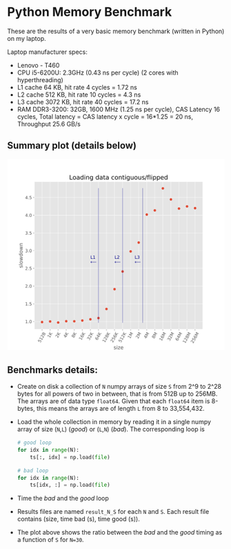 # Python Memory Benchmark

These are the results of a very basic memory benchmark (written in Python) on my laptop.

Laptop manufacturer specs:

  - Lenovo - T460
  - CPU i5-6200U: 2.3GHz (0.43 ns per cycle) (2 cores with hyperthreading)
  - L1 cache 64 KB, hit rate 4 cycles = 1.72 ns
  - L2 cache 512 KB, hit rate 10 cycles = 4.3 ns
  - L3 cache 3072 KB, hit rate 40 cycles = 17.2 ns
  - RAM DDR3-3200: 32GB, 1600 MHz (1.25 ns per cycle), CAS Latency 16 cycles, Total latency = CAS latency x cycle = 16*1.25 = 20 ns, Throughput 25.6 GB/s


## Summary plot (details below)
![](loading_data.svg)

## Benchmarks details:

  - Create on disk a collection of `N` numpy arrays of size `S` from 2^9 to 2^28 bytes for all powers of two in between, that is from 512B up to 256MB. The arrays are of data type `float64`. Given that each `float64` item is 8-bytes, this means the arrays are of length `L` from 8 to 33,554,432.
  - Load the whole collection in memory by reading it in a single numpy array of size (`N`,`L`) (*good*) or (`L`,`N`) (*bad*). The corresponding loop is 

    ```python
    # good loop
    for idx in range(N):
        ts[:, idx] = np.load(file)
    ```

    ```python
    # bad loop
    for idx in range(N):
        ts[idx, :] = np.load(file)
    ```
  - Time the *bad* and the *good* loop
  - Results files are named `result_N_S` for each `N` and `S`. Each result file contains (size, time bad (s), time good (s)).
  - The plot above shows the ratio between the *bad* and the *good* timing as a function of `S` for `N=30`. 
